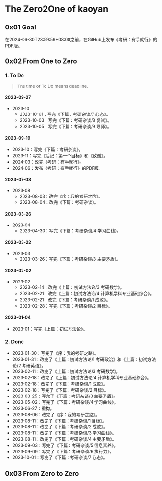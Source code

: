 # The Zero2One of kaoyan

## 0x01 Goal

在2024-06-30T23:59:59+08:00之前，在GitHub上发布《考研：有手就行》的PDF版。

## 0x02 From One to Zero

### 1. To Do

> The time of To Do means deadline.

#### 2023-09-27

- 2023-10
  - 2023-10-01：写完《下篇：考研杂谈/7 心态》。
  - 2023-10-03：写完《下篇：考研杂谈/8 复试》。
  - 2023-10-05：写完《下篇：考研杂谈/9 导师》。

#### 2023-09-19

- 2023-10：写完《下篇：考研杂谈》。
- 2023-11：写完《后记：第一个目标》和《致谢》。
- 2024-03：改完《考研：有手就行》。
- 2024-06：发布《考研：有手就行》的PDF版。

#### 2023-07-08

- 2023-08
  - 2023-08-03：改完《序：我的考研之路》。
  - 2023-08-04：改完《下篇：考研杂谈》。

#### 2023-03-26

- 2023-04
  - 2023-04-30：写完《下篇：考研杂谈/4 学习曲线》。

#### 2023-03-22

- 2023-03
  - 2023-03-26：写完《下篇：考研杂谈/3 主要矛盾》。

#### 2023-02-02

- 2023-02
  - 2023-02-14：改完《上篇：初试方法论/3 考研数学》。
  - 2023-02-21：改完《上篇：初试方法论/4 计算机学科专业基础综合》。
  - 2023-02-21：改完《下篇：考研杂谈/1 成败》。
  - 2023-02-28：写完《下篇：考研杂谈/2 目标》。

#### 2023-01-04

- 2023-01：写完《上篇：初试方法论》。

### 2. Done

- 2023-01-30：写完了《序：我的考研之路》。
- 2023-01-31：改完了《上篇：初试方法论/1 考研政治》和《上篇：初试方法论/2 考研英语》。
- 2023-02-11：改完了《上篇：初试方法论/3 考研数学》。
- 2023-02-18：改完了《上篇：初试方法论/4 计算机学科专业基础综合》。
- 2023-02-18：改完了《下篇：考研杂谈/1 成败》。
- 2023-02-18：写完了《下篇：考研杂谈/2 目标》。
- 2023-03-25：写完了《下篇：考研杂谈/3 主要矛盾》。
- 2023-05-02：写完了《下篇：考研杂谈/4 学习曲线》。
- 2023-06-27：重构。
- 2023-08-06：改完了《序：我的考研之路》。
- 2023-08-11：改完了《下篇：考研杂谈/1 目标》。
- 2023-08-11：改完了《下篇：考研杂谈/2 成败》。
- 2023-08-11：改完了《下篇：考研杂谈/3 学习曲线》。
- 2023-08-11：改完了《下篇：考研杂谈/4 主要矛盾》。
- 2023-09-03：写完了《下篇：考研杂谈/5 信息素养》。
- 2023-09-09：写完了《下篇：考研杂谈/6 执行力》。
- 2023-10-01：写完了《下篇：考研杂谈/7 心态》。

## 0x03 From Zero to Zero
